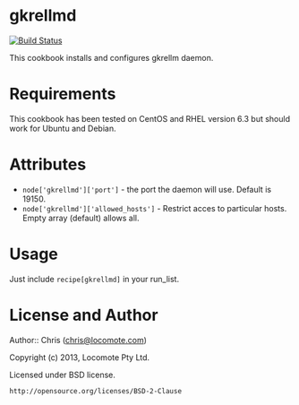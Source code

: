 # gkrellmd
[![Build Status](https://travis-ci.org/locomote-cookbooks/gkrellmd.png?branch=master)](https://travis-ci.org/locomote-cookbook/gkrellmd)

This cookbook installs and configures gkrellm daemon.

# Requirements

This cookbook has been tested on CentOS and RHEL version 6.3 but should work for Ubuntu and Debian.

# Attributes

* `node['gkrellmd']['port']` - the port the daemon will use. Default is 19150.
* `node['gkrellmd']['allowed_hosts']` - Restrict acces to particular hosts. Empty array (default) allows all.

# Usage

Just include `recipe[gkrellmd]` in your run_list.

# License and Author
Author:: Chris (<chris@locomote.com>)

Copyright (c) 2013, Locomote Pty Ltd.

Licensed under BSD license.

    http://opensource.org/licenses/BSD-2-Clause
